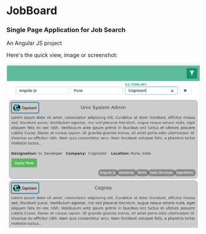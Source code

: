 # JobBoard
### Single Page Application for Job Search
An Angular JS project


Here's the quick view, image or screenshot:

![Ejyle Assignment](https://github.com/Ajeet-shukla/JobBoard/blob/master/JobBoardScreenshot1.png "Ejyle Assignment")


